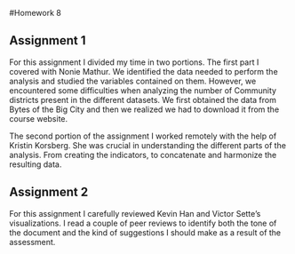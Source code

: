 
#Homework 8

## Assignment 1

For this assignment I divided my time in two portions. The first part I covered with Nonie Mathur. We identified the data needed to perform the analysis and studied the variables contained on them. However, we encountered some difficulties when analyzing the number of Community districts present in the different datasets. We first obtained the data from Bytes of the Big City and then we realized we had to download it from the course website. 

The second portion of the assignment I worked remotely with the help of Kristin Korsberg. She was crucial in understanding the different parts of the analysis. From creating the indicators, to concatenate and harmonize the resulting data. 

## Assignment 2

For this assignment I carefully reviewed Kevin Han and Victor Sette’s visualizations. I read a couple of peer reviews to identify both the tone of the document and the kind of suggestions I should make as a result of the assessment. 
